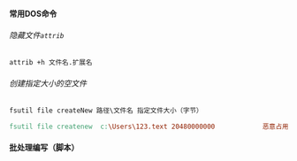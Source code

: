 #### 常用DOS命令

###### 隐藏文件`attrib`

~~~makefile
attrib +h 文件名.扩展名
~~~



###### 创建指定大小的空文件

~~~makefile
fsutil file createNew 路径\文件名 指定文件大小（字节）
~~~

~~~makefile
fsutil file createnew  c:\Users\123.text 20480000000			恶意占用空间
~~~



#### 批处理编写（脚本）

